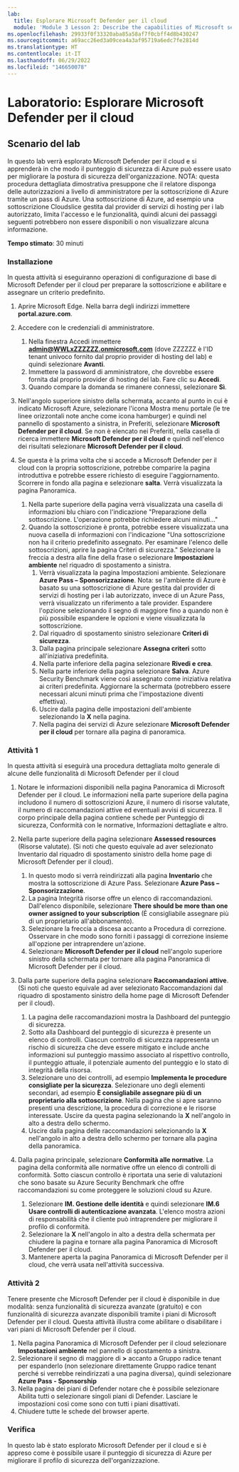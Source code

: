 ```yaml
---
lab:
  title: Esplorare Microsoft Defender per il cloud
  module: 'Module 3 Lesson 2: Describe the capabilities of Microsoft security solutions: Describe security management capabilities of Azure'
ms.openlocfilehash: 29933f0f33320aba85a58af7f0cbff4d8b430247
ms.sourcegitcommit: a69acc26ed3a09cea4a3af95719a6edc7fe2814d
ms.translationtype: HT
ms.contentlocale: it-IT
ms.lasthandoff: 06/29/2022
ms.locfileid: "146650078"
---
```

# <a name="lab-explore-microsoft-defender-for-cloud"></a>Laboratorio: Esplorare Microsoft Defender per il cloud

## <a name="lab-scenario"></a>Scenario del lab

In questo lab verrà esplorato Microsoft Defender per il cloud e si apprenderà in che modo il punteggio di sicurezza di Azure può essere usato per migliorare la postura di sicurezza dell'organizzazione.  NOTA: questa procedura dettagliata dimostrativa presuppone che il relatore disponga delle autorizzazioni a livello di amministratore per la sottoscrizione di Azure tramite un pass di Azure.  Una sottoscrizione di Azure, ad esempio una sottoscrizione Cloudslice gestita dal provider di servizi di hosting per i lab autorizzato, limita l'accesso e le funzionalità, quindi alcuni dei passaggi seguenti potrebbero non essere disponibili o non visualizzare alcuna informazione.

**Tempo stimato**: 30 minuti

### <a name="setup"></a>Installazione

In questa attività si eseguiranno operazioni di configurazione di base di Microsoft Defender per il cloud per preparare la sottoscrizione e abilitare e assegnare un criterio predefinito.

1. Aprire Microsoft Edge. Nella barra degli indirizzi immettere **portal.azure.com**.

1. Accedere con le credenziali di amministratore.
    1. Nella finestra Accedi immettere **admin@WWLxZZZZZZ.onmicrosoft.com** (dove ZZZZZZ è l'ID tenant univoco fornito dal proprio provider di hosting del lab) e quindi selezionare **Avanti**.
    1. Immettere la password di amministratore, che dovrebbe essere fornita dal proprio provider di hosting del lab. Fare clic su **Accedi**.
    1. Quando compare la domanda se rimanere connessi, selezionare **Sì**.

1. Nell'angolo superiore sinistro della schermata, accanto al punto in cui è indicato Microsoft Azure, selezionare l'icona Mostra menu portale (le tre linee orizzontali note anche come icona hamburger) e quindi nel pannello di spostamento a sinistra, in Preferiti, selezionare **Microsoft Defender per il cloud**.  Se non è elencato nei Preferiti, nella casella di ricerca immettere **Microsoft Defender per il cloud** e quindi nell'elenco dei risultati selezionare **Microsoft Defender per il cloud**.

1. Se questa è la prima volta che si accede a Microsoft Defender per il cloud con la propria sottoscrizione, potrebbe comparire la pagina introduttiva e potrebbe essere richiesto di eseguire l'aggiornamento.  Scorrere in fondo alla pagina e selezionare **salta**.  Verrà visualizzata la pagina Panoramica.
    1. Nella parte superiore della pagina verrà visualizzata una casella di informazioni blu chiaro con l'indicazione "Preparazione della sottoscrizione. L'operazione potrebbe richiedere alcuni minuti..."
    1. Quando la sottoscrizione è pronta, potrebbe essere visualizzata una nuova casella di informazioni con l'indicazione "Una sottoscrizione non ha il criterio predefinito assegnato. Per esaminare l'elenco delle sottoscrizioni, aprire la pagina Criteri di sicurezza."  Selezionare la freccia a destra alla fine della frase o selezionare **Impostazioni ambiente** nel riquadro di spostamento a sinistra.
        1. Verrà visualizzata la pagina Impostazioni ambiente. Selezionare **Azure Pass – Sponsorizzazione**.  Nota:  se l'ambiente di Azure è basato su una sottoscrizione di Azure gestita dal provider di servizi di hosting per i lab autorizzato, invece di un Azure Pass, verrà visualizzato un riferimento a tale provider. Espandere l'opzione selezionando il segno di maggiore fino a quando non è più possibile espandere le opzioni e viene visualizzata la sottoscrizione.
        1. Dal riquadro di spostamento sinistro selezionare **Criteri di sicurezza**.
        1. Dalla pagina principale selezionare **Assegna criteri** sotto all'iniziativa predefinita.
        1. Nella parte inferiore della pagina selezionare **Rivedi e crea**.
        1. Nella parte inferiore della pagina selezionare **Salva**.  Azure Security Benchmark viene così assegnato come iniziativa relativa ai criteri predefinita.  Aggiornare la schermata (potrebbero essere necessari alcuni minuti prima che l'impostazione diventi effettiva).
        1. Uscire dalla pagina delle impostazioni dell'ambiente selezionando la **X** nella pagina.  
        1. Nella pagina dei servizi di Azure selezionare **Microsoft Defender per il cloud** per tornare alla pagina di panoramica.

### <a name="task-1"></a>Attività 1

In questa attività si eseguirà una procedura dettagliata molto generale di alcune delle funzionalità di Microsoft Defender per il cloud

1. Notare le informazioni disponibili nella pagina Panoramica di Microsoft Defender per il cloud.  Le informazioni nella parte superiore della pagina includono il numero di sottoscrizioni Azure, il numero di risorse valutate, il numero di raccomandazioni attive ed eventuali avvisi di sicurezza.  Il corpo principale della pagina contiene schede per Punteggio di sicurezza, Conformità con le normative, Informazioni dettagliate e altro.

1. Nella parte superiore della pagina selezionare **Assessed resources** (Risorse valutate).  (Si noti che questo equivale ad aver selezionato Inventario dal riquadro di spostamento sinistro della home page di Microsoft Defender per il cloud).
    1. In questo modo si verrà reindirizzati alla pagina **Inventario** che mostra la sottoscrizione di Azure Pass.  Selezionare **Azure Pass – Sponsorizzazione**.
    1. La pagina Integrità risorse offre un elenco di raccomandazioni.  Dall'elenco disponibile, selezionare **There should be more than one owner assigned to your subscription** (È consigliabile assegnare più di un proprietario all'abbonamento).
    1. Selezionare la freccia a discesa accanto a Procedura di correzione. Osservare in che modo sono forniti i passaggi di correzione insieme all'opzione per intraprendere un'azione.  
    1. Selezionare **Microsoft Defender per il cloud** nell'angolo superiore sinistro della schermata per tornare alla pagina Panoramica di Microsoft Defender per il cloud.

1. Dalla parte superiore della pagina selezionare **Raccomandazioni attive**.  (Si noti che questo equivale ad aver selezionato Raccomandazioni dal riquadro di spostamento sinistro della home page di Microsoft Defender per il cloud).
    1. La pagina delle raccomandazioni mostra la Dashboard del punteggio di sicurezza.
    1. Sotto alla Dashboard del punteggio di sicurezza è presente un elenco di controlli. Ciascun controllo di sicurezza rappresenta un rischio di sicurezza che deve essere mitigato e include anche informazioni sul punteggio massimo associato al rispettivo controllo, il punteggio attuale, il potenziale aumento del punteggio e lo stato di integrità della risorsa.  
    1. Selezionare uno dei controlli, ad esempio **Implementa le procedure consigliate per la sicurezza**.  Selezionare uno degli elementi secondari, ad esempio **È consigliabile assegnare più di un proprietario alla sottoscrizione**.  Nella pagina che si apre saranno presenti una descrizione, la procedura di correzione e le risorse interessate. Uscire da questa pagina selezionando la **X** nell'angolo in alto a destra dello schermo.
    1. Uscire dalla pagina delle raccomandazioni selezionando la **X** nell'angolo in alto a destra dello schermo per tornare alla pagina della panoramica.

1. Dalla pagina principale, selezionare **Conformità alle normative**. La pagina della conformità alle normative offre un elenco di controlli di conformità.  Sotto ciascun controllo è riportata una serie di valutazioni che sono basate su Azure Security Benchmark che offre raccomandazioni su come proteggere le soluzioni cloud su Azure.
    1. Selezionare **IM. Gestione delle identità** e quindi selezionare **IM.6 Usare controlli di autenticazione avanzata**.  L'elenco mostra azioni di responsabilità che il cliente può intraprendere per migliorare il profilo di conformità.
    1. Selezionare la **X** nell'angolo in alto a destra della schermata per chiudere la pagina e tornare alla pagina Panoramica di Microsoft Defender per il cloud.
    1. Mantenere aperta la pagina Panoramica di Microsoft Defender per il cloud, che verrà usata nell'attività successiva.

### <a name="task-2"></a>Attività 2

Tenere presente che Microsoft Defender per il cloud è disponibile in due modalità: senza funzionalità di sicurezza avanzate (gratuito) e con funzionalità di sicurezza avanzate disponibili tramite i piani di Microsoft Defender per il cloud. Questa attività illustra come abilitare o disabilitare i vari piani di Microsoft Defender per il cloud.

1. Nella pagina Panoramica di Microsoft Defender per il cloud selezionare **Impostazioni ambiente** nel pannello di spostamento a sinistra.
1. Selezionare il segno di maggiore di **>** accanto a Gruppo radice tenant per espanderlo (non selezionare direttamente Gruppo radice tenant perché si verrebbe reindirizzati a una pagina diversa), quindi selezionare **Azure Pass - Sponsorship**
1. Nella pagina dei piani di Defender notare che è possibile selezionare Abilita tutti o selezionare singoli piani di Defender. Lasciare le impostazioni così come sono con tutti i piani disattivati.
1. Chiudere tutte le schede del browser aperte.

### <a name="review"></a>Verifica

In questo lab è stato esplorato Microsoft Defender per il cloud e si è appreso come è possibile usare il punteggio di sicurezza di Azure per migliorare il profilo di sicurezza dell'organizzazione.
